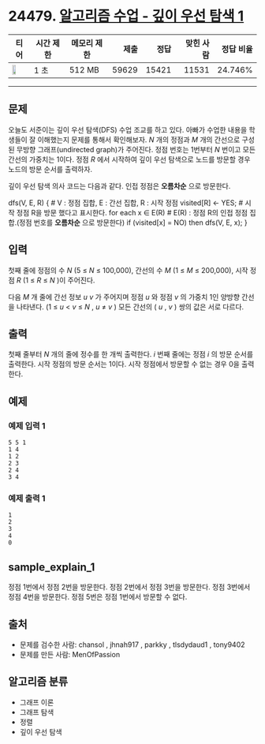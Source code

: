# 24479. [알고리즘 수업 - 깊이 우선 탐색 1](https://www.acmicpc.net/problem/24479)

| 티어 | 시간 제한 | 메모리 제한 | 제출 | 정답 | 맞힌 사람 | 정답 비율 |
|---|---|---|---:|---:|---:|---:|
| <img src="https://static.solved.ac/tier_small/9.svg" width="50%" /> | 1 초 | 512 MB | 59629 | 15421 | 11531 | 24.746% |

---

## 문제

오늘도 서준이는 깊이 우선 탐색(DFS) 수업 조교를 하고 있다. 아빠가 수업한 내용을 학생들이 잘 이해했는지 문제를 통해서 확인해보자. *N* 개의 정점과  *M* 개의 간선으로 구성된 무방향 그래프(undirected graph)가 주어진다. 정점 번호는 1번부터  *N* 번이고 모든 간선의 가중치는 1이다. 정점  *R* 에서 시작하여 깊이 우선 탐색으로 노드를 방문할 경우 노드의 방문 순서를 출력하자.

깊이 우선 탐색 의사 코드는 다음과 같다. 인접 정점은  **오름차순** 으로 방문한다.

dfs(V, E, R) {  # V : 정점 집합, E : 간선 집합, R : 시작 정점
visited[R] <- YES;  # 시작 정점 R을 방문 했다고 표시한다.
for each x ∈ E(R)  # E(R) : 정점 R의 인접 정점 집합.(정점 번호를  **오름차순** 으로 방문한다)
if (visited[x] = NO) then dfs(V, E, x);
}

## 입력

첫째 줄에 정점의 수  *N*  (5 ≤  *N*  ≤ 100,000), 간선의 수  *M*  (1 ≤  *M*  ≤ 200,000), 시작 정점  *R*  (1 ≤  *R*  ≤  *N* )이 주어진다.

다음  *M* 개 줄에 간선 정보  *u* *v* 가 주어지며 정점  *u* 와 정점  *v* 의 가중치 1인 양방향 간선을 나타낸다. (1 ≤  *u*  <  *v*  ≤  *N* ,  *u*  ≠  *v* ) 모든 간선의 ( *u* ,  *v* ) 쌍의 값은 서로 다르다.

## 출력

첫째 줄부터  *N* 개의 줄에 정수를 한 개씩 출력한다.  *i* 번째 줄에는 정점  *i* 의 방문 순서를 출력한다. 시작 정점의 방문 순서는 1이다. 시작 정점에서 방문할 수 없는 경우 0을 출력한다.

## 예제

### 예제 입력 1

```
5 5 1
1 4
1 2
2 3
2 4
3 4
```

### 예제 출력 1

```
1
2
3
4
0
```

## sample_explain_1

정점 1번에서 정점 2번을 방문한다. 정점 2번에서 정점 3번을 방문한다. 정점 3번에서 정점 4번을 방문한다. 정점 5번은 정점 1번에서 방문할 수 없다.

## 출처

- 문제를 검수한 사람: chansol , jhnah917 , parkky , tlsdydaud1 , tony9402
- 문제를 만든 사람: MenOfPassion

## 알고리즘 분류

- 그래프 이론
- 그래프 탐색
- 정렬
- 깊이 우선 탐색


